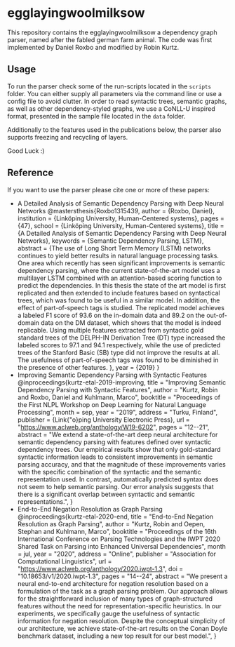 # egglayingwoolmilksow

This repository contains the egglayingwoolmilksow a dependency graph parser,
named after the fabled german farm animal.
The code was first implemented by Daniel Roxbo and modified by Robin Kurtz.

## Usage

To run the parser check some of the run-scripts located in the `scripts` folder.
You can either supply all parameters via the command line or use a config file
to avoid clutter.
In order to read syntactic trees, semantic graphs, as well as other
dependency-styled graphs, we use a CoNLL-U inspired format, presented in the
sample file located in the `data` folder.

Additionally to the features used in the publications below, the parser also
supports freezing and recycling of layers.

Good Luck :)

## Reference

If you want to use the parser please cite one or more of these papers:

- A Detailed Analysis of Semantic Dependency Parsing with Deep Neural Networks
    @mastersthesis{Roxbo1315439,
       author = {Roxbo, Daniel},
       institution = {Linköping University, Human-Centered systems},
       pages = {47},
       school = {Linköping University, Human-Centered systems},
       title = {A Detailed Analysis of Semantic Dependency Parsing with Deep Neural Networks},
       keywords = {Semantic Dependency Parsing, LSTM},
       abstract = {The use of Long Short Term Memory (LSTM) networks continues to yield better results in natural language processing tasks. One area which recently has seen significant improvements is semantic dependency parsing, where the current state-of-the-art model uses a multilayer LSTM combined with an attention-based scoring function to predict the dependencies. In this thesis the state of the art model is first replicated and then extended to include features based on syntactical trees, which was found to be useful in a similar model. In addition, the effect of part-of-speech tags is studied. The replicated model achieves a labeled F1 score of 93.6 on the in-domain data and 89.2 on the out-of-domain data on the DM dataset, which shows that the model is indeed replicable. Using multiple features extracted from syntactic gold standard trees of the DELPH-IN Derivation Tree (DT) type increased the labeled scores to 97.1 and 94.1 respectively, while the use of predicted trees of the Stanford Basic (SB) type did not improve the results at all. The usefulness of part-of-speech tags was found to be diminished in the presence of other features. },
       year = {2019}
    }
- Improving Semantic Dependency Parsing with Syntactic Features
    @inproceedings{kurtz-etal-2019-improving,
        title = "Improving Semantic Dependency Parsing with Syntactic Features",
        author = "Kurtz, Robin  and
          Roxbo, Daniel  and
          Kuhlmann, Marco",
        booktitle = "Proceedings of the First NLPL Workshop on Deep Learning for Natural Language Processing",
        month = sep,
        year = "2019",
        address = "Turku, Finland",
        publisher = {Link{\"o}ping University Electronic Press},
        url = "https://www.aclweb.org/anthology/W19-6202",
        pages = "12--21",
        abstract = "We extend a state-of-the-art deep neural architecture for semantic dependency parsing with features defined over syntactic dependency trees. Our empirical results show that only gold-standard syntactic information leads to consistent improvements in semantic parsing accuracy, and that the magnitude of these improvements varies with the specific combination of the syntactic and the semantic representation used. In contrast, automatically predicted syntax does not seem to help semantic parsing. Our error analysis suggests that there is a significant overlap between syntactic and semantic representations.",
    }
- End-to-End Negation Resolution as Graph Parsing
    @inproceedings{kurtz-etal-2020-end,
        title = "End-to-End Negation Resolution as Graph Parsing",
        author = "Kurtz, Robin  and
          Oepen, Stephan  and
          Kuhlmann, Marco",
        booktitle = "Proceedings of the 16th International Conference on Parsing Technologies and the IWPT 2020 Shared Task on Parsing into Enhanced Universal Dependencies",
        month = jul,
        year = "2020",
        address = "Online",
        publisher = "Association for Computational Linguistics",
        url = "https://www.aclweb.org/anthology/2020.iwpt-1.3",
        doi = "10.18653/v1/2020.iwpt-1.3",
        pages = "14--24",
        abstract = "We present a neural end-to-end architecture for negation resolution based on a formulation of the task as a graph parsing problem. Our approach allows for the straightforward inclusion of many types of graph-structured features without the need for representation-specific heuristics. In our experiments, we specifically gauge the usefulness of syntactic information for negation resolution. Despite the conceptual simplicity of our architecture, we achieve state-of-the-art results on the Conan Doyle benchmark dataset, including a new top result for our best model.",
    }
